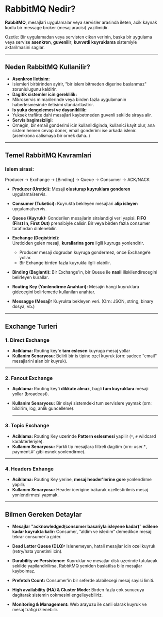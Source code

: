 # RabbitMQ Nedir? 
**RabbitMQ**, mesajlari uygulamalar veya servisler arasinda ileten, acik kaynak kodlu bir message broker (mesaj aracisi) yazilimidir.

Ozetle:
Bir uygulamadan veya servisten cikan verinin, baska bir uygulama veya servise **asenkron**, **guvenilir**, **kuvvetli kuyruklama** sistemiyle aktarilmasini saglar.

--- 

## Neden RabbitMQ Kullanilir?
- **Asenkron Iletisim:**
- Islemleri birbirinden ayirir, "bir islem bitmeden digerine baslanmaz" zorunlulugunu kaldirir.
- **Dagitik sistemler icin gereklilik:**
- Mikroservis mimarilerinde veya birden fazla uygulamanin haberlesmesinde iletisimi standartlastirir.
- **Is yuku dengelemesi ve dayaniklilik:** 
- Yuksek trafikte dahi mesajlari kaybetmeden guvenli sekilde siraya alir.
- **Servis bagimsizligi:**
- Ornegin, bir email gonderimi icin kullanildiginda, kullanici kayit olur, ana sistem hemen cevap doner,
email gonderimi ise arkada islenir. (asenkrona calismaya bir ornek daha..)

--- 

## Temel RabbitMQ Kavramlari
### Islem sirasi:
Producer → Exchange → [Binding] → Queue → Consumer → ACK/NACK

- **Producer (Uretici):**
Mesaji **olusturup kuyruklara gonderen** uygulama/servis.

- **Consumer (Tuketici):**
Kuyrukta bekleyen mesajlari **alip isleyen** uygulama/servis.

- **Queue (Kuyruk):**
Gonderilen mesajlarin siralandigi veri yapisi.
**FIFO (First In, First Out)** prensibiyle calisir.
Bir veya birden fazla consumer tarafindan dinlenebilir.

- **Exchange (Degistirici):**  
  Ureticiden gelen mesaji, **kurallarina gore** ilgili kuyruga yonlendirir.
    - Producer mesaji dogrudan kuyruga gondermez, once Exchange’e yollar.
    - Bir Exhange birden fazla kuyrukla ilgili olabilir.

- **Binding (Baglanti):**
Bir Exchange'in, bir Queue ile **nasil** iliskilendirecegini belirleyen kurallar.

- **Routing Key (Yonlendirme Anahtari):**
Mesajin hangi kuyruklara gidecegini belirlemede kullanilan anahtar. 

- **Messagge (Mesaj):**
Kuyrukta bekleyen veri. (Orn: JSON, string, binary dosya, vb.)

---

## Exchange Turleri

### 1. **Direct Exchange**
- **Aciklama:**
Routing key'e **tam eslesen** kuyruga mesaj yollar
- **Kullanim Senaryosu:**
Belirli bir is tipine ozel kuyruk (orn: sadece "email" mesajlarini alan bir kuyruk).

---

### 2. **Fanout Exchange**
- **Açıklama:**
Routing key'i **dikkate almaz**, bagli **tum kuyruklara** mesaji yollar (broadcast).
- **Kullanim Senaryosu:**
  Bir olayi sistemdeki tum servislere yaymak (orn: bildirim, log, anlik guncelleme).

  ---

### 3. **Topic Exchange**
- **Aciklama:**
Routing Key uzerinde **Pattern eslesmesi** yapilir (`*`, `#` wildcard karakterleriyle).
- **Kullanım Senaryosu:** 
Farkli tip mesajlara filtreli dagitim (orn: user.*`, `payment.#` gibi esnek yonlendirme).

---

### 4. **Headers Exhange**
- **Aciklama:**
Routing Key yerine, **mesaj header'lerine gore** yonlendirme yapilir.
-  **Kullanım Senaryosu:**
Header icerigine bakarak ozellestirilmis mesaj yonlendirmesi yapmak.

---

## Bilmen Gereken Detaylar
- **Mesajlar "acknowledged(consumer basariyla isleyene kadar)" edilene kadar kuyrukta kalir:**
Consumer, "aldim ve isledim" demedikce mesaj tekrar consumer'a gider.

- **Dead Letter Queue (DLQ):**
Islenemeyen, hatali mesajlar icin ozel kuyruk (retry/hata yonetimi icin).

- **Durability ve Persistence:**
Kuyruklar ve mesajlar disk uzerinde tutulacak sekilde yapilandirilirsa, RabbitMQ yeniden baslatilsa bile mesajlar kaybolmaz.

- **Prefetch Count:**
Consumer'in bir seferde alabilecegi mesaj sayisi limiti.

- **High availability (HA) & Cluster Mode:**
Birden fazla cok sunucuya dagitarak sistemin cokmesini engelleyebiliriz.

- **Monitoring & Management:**
Web arayuzu ile canli olarak kuyruk ve mesaj trafigi izlenebilir.